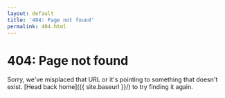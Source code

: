 ```yaml
---
layout: default
title: '404: Page not found'
permalink: 404.html
---
```


# 404: Page not found

Sorry, we've misplaced that URL or it's pointing to something that doesn't exist. \[Head back home\]({{ site.baseurl }}/) to try finding it again.
